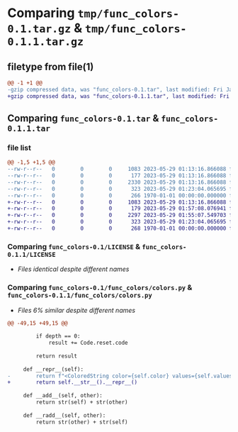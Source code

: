 # Comparing `tmp/func_colors-0.1.tar.gz` & `tmp/func_colors-0.1.1.tar.gz`

## filetype from file(1)

```diff
@@ -1 +1 @@
-gzip compressed data, was "func_colors-0.1.tar", last modified: Fri Jan  1 00:00:00 2016, max compression
+gzip compressed data, was "func_colors-0.1.1.tar", last modified: Fri Jan  1 00:00:00 2016, max compression
```

## Comparing `func_colors-0.1.tar` & `func_colors-0.1.1.tar`

### file list

```diff
@@ -1,5 +1,5 @@
--rw-r--r--   0        0        0     1083 2023-05-29 01:13:16.866088 func_colors-0.1/LICENSE
--rw-r--r--   0        0        0      177 2023-05-29 01:13:16.866088 func_colors-0.1/func_colors/__init__.py
--rw-r--r--   0        0        0     2330 2023-05-29 01:13:16.866088 func_colors-0.1/func_colors/colors.py
--rw-r--r--   0        0        0      323 2023-05-29 01:23:04.065695 func_colors-0.1/pyproject.toml
--rw-r--r--   0        0        0      266 1970-01-01 00:00:00.000000 func_colors-0.1/PKG-INFO
+-rw-r--r--   0        0        0     1083 2023-05-29 01:13:16.866088 func_colors-0.1.1/LICENSE
+-rw-r--r--   0        0        0      179 2023-05-29 01:57:08.076941 func_colors-0.1.1/func_colors/__init__.py
+-rw-r--r--   0        0        0     2297 2023-05-29 01:55:07.549703 func_colors-0.1.1/func_colors/colors.py
+-rw-r--r--   0        0        0      323 2023-05-29 01:23:04.065695 func_colors-0.1.1/pyproject.toml
+-rw-r--r--   0        0        0      268 1970-01-01 00:00:00.000000 func_colors-0.1.1/PKG-INFO
```

### Comparing `func_colors-0.1/LICENSE` & `func_colors-0.1.1/LICENSE`

 * *Files identical despite different names*

### Comparing `func_colors-0.1/func_colors/colors.py` & `func_colors-0.1.1/func_colors/colors.py`

 * *Files 6% similar despite different names*

```diff
@@ -49,15 +49,15 @@
 
         if depth == 0:
             result += Code.reset.code
 
         return result
 
     def __repr__(self):
-        return f"<ColoredString color={self.color} values={self.values}>"
+        return self.__str__().__repr__()
 
     def __add__(self, other):
         return str(self) + str(other)
 
     def __radd__(self, other):
         return str(other) + str(self)
```

